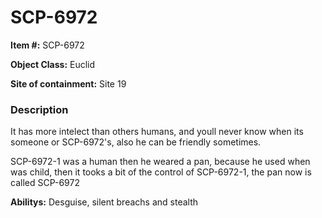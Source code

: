 # SCP-6972
**Item #:** SCP-6972

**Object Class:** Euclid

**Site of containment:** Site 19

### Description
It has more intelect than others humans, and youll never know when its someone or SCP-6972's, also he can be friendly sometimes.

SCP-6972-1 was a human then he weared a pan, because he used when was child, then it tooks a bit of the control of SCP-6972-1, the pan now is called SCP-6972

**Abilitys:** Desguise, silent breachs and stealth